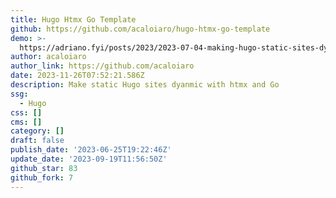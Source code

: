 ```yaml
---
title: Hugo Htmx Go Template
github: https://github.com/acaloiaro/hugo-htmx-go-template
demo: >-
  https://adriano.fyi/posts/2023/2023-07-04-making-hugo-static-sites-dynamic-with-htmx-and-go/
author: acaloiaro
author_link: https://github.com/acaloiaro
date: 2023-11-26T07:52:21.586Z
description: Make static Hugo sites dyanmic with htmx and Go
ssg:
  - Hugo
css: []
cms: []
category: []
draft: false
publish_date: '2023-06-25T19:22:46Z'
update_date: '2023-09-19T11:56:50Z'
github_star: 83
github_fork: 7
---
```

